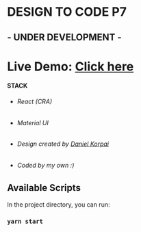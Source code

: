 # DESIGN TO CODE P7
## - UNDER DEVELOPMENT -

# Live Demo:  [Click here](https://ilatdev.github.io/design-to-code-p8/)


#### STACK

* ###### React (CRA)

* ###### Material UI

* ###### Design created by [Daniel Korpai](http://dribbble.com/danielkorpai)

* ###### Coded by my own :)

## Available Scripts

In the project directory, you can run:

### `yarn start`
